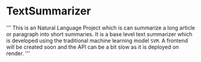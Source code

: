 # TextSummarizer
''' This is an Natural Language Project which is can summarize a long article or paragraph into short summaries. It is a base level text summarizer which is developed using the traditional machine learning model `SVM`. A frontend will be created soon and the API can be a bit slow as it is deployed on render. '''
